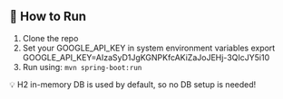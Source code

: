 ## 🔧 How to Run

1. Clone the repo
2. Set your GOOGLE_API_KEY in system environment variables
  export GOOGLE_API_KEY=AIzaSyD1JgKGNPKfcAKiZaJoJEHj-3QIcJY5i10
3. Run using: `mvn spring-boot:run`

💡 H2 in-memory DB is used by default, so no DB setup is needed!
